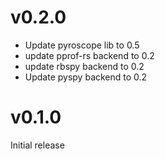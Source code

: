 # v0.2.0
- Update pyroscope lib to 0.5
- update pprof-rs backend to 0.2
- update rbspy backend to 0.2
- Update pyspy backend to 0.2

# v0.1.0
Initial release
